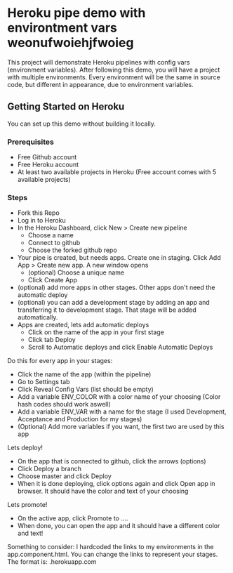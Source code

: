 # Heroku pipe demo with environtment vars weonufwoiehjfwoieg

This project will demonstrate Heroku pipelines with config vars (environment variables).
After following this demo, you will have a project with multiple environments. Every environment will be the same in source code, but different in appearance, due to environment variables.

## Getting Started on Heroku

You can set up this demo without building it locally.

### Prerequisites

* Free Github account
* Free Heroku account
* At least two available projects in Heroku (Free account comes with 5 available projects)

### Steps

* Fork this Repo
* Log in to Heroku
* In the Heroku Dashboard, click New > Create new pipeline
  * Choose a name
  * Connect to github
  * Choose the forked github repo
* Your pipe is created, but needs apps. Create one in staging. Click Add App > Create new app. A new window opens
  * (optional) Choose a unique name
  * Click Create App
* (optional) add more apps in other stages. Other apps don't need the automatic deploy
* (optional) you can add a development stage by adding an app and transferring it to development stage. That stage will be added automatically.
* Apps are created, lets add automatic deploys
  * Click on the name of the app in your first stage
  * Click tab Deploy
  * Scroll to Automatic deploys and click Enable Automatic Deploys

Do this for every app in your stages:
* Click the name of the app (within the pipeline)
* Go to Settings tab
* Click Reveal Config Vars (list should be empty)
* Add a variable ENV_COLOR with a color name of your choosing (Color hash codes should work aswell)
* Add a variable ENV_VAR with a name for the stage (I used Development, Acceptance and Production for my stages)
* (Optional) Add more variables if you want, the first two are used by this app

Lets deploy!
* On the app that is connected to github, click the arrows (options)
* Click Deploy a branch
* Choose master and click Deploy
* When it is done deploying, click options again and click Open app in browser. It should have the color and text of your choosing

Lets promote!
* On the active app, click Promote to ....
* When done, you can open the app and it should have a different color and text!

Something to consider:
I hardcoded the links to my environments in the app.component.html. You can change the links to represent your stages.
The format is: <appname>.herokuapp.com
